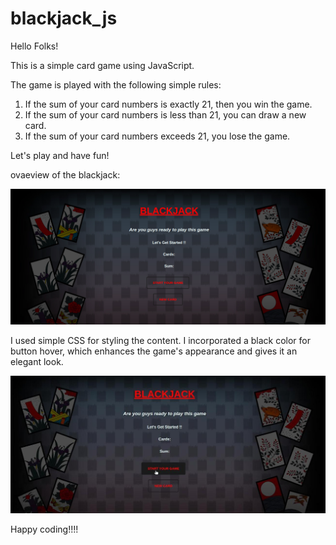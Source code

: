 # blackjack_js

Hello Folks!

This is a simple card game using JavaScript.

The game is played with the following simple rules:

1. If the sum of your card numbers is exactly 21, then you win the game.
2. If the sum of your card numbers is less than 21, you can draw a new card.
3. If the sum of your card numbers exceeds 21, you lose the game.

Let's play and have fun!

ovaeview of the blackjack:

![blackjack_js](https://github.com/dharshu-19/blackjack_js/blob/cfedd6f56f21ab912a6dae1b7fe5f5f9e045e6a7/card.png)

I used simple CSS for styling the content. I incorporated a black color for button hover, which enhances the game's appearance and gives it an elegant look.


![blackjack_js](https://github.com/dharshu-19/blackjack_js/blob/cfedd6f56f21ab912a6dae1b7fe5f5f9e045e6a7/card1111.jpeg)

Happy coding!!!!
